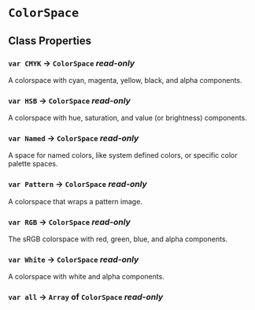 # `ColorSpace`

## Class Properties

### `var CMYK` → `ColorSpace` _read-only_

A colorspace with cyan, magenta, yellow, black, and alpha components.   
  


### `var HSB` → `ColorSpace` _read-only_

A colorspace with hue, saturation, and value (or brightness) components.   
  


### `var Named` → `ColorSpace` _read-only_

A space for named colors, like system defined colors, or specific color palette spaces.   
  


### `var Pattern` → `ColorSpace` _read-only_

A colorspace that wraps a pattern image.   
  


### `var RGB` → `ColorSpace` _read-only_

The sRGB colorspace with red, green, blue, and alpha components.   
  


### `var White` → `ColorSpace` _read-only_

A colorspace with white and alpha components.   
  


### `var all` → `Array` of `ColorSpace` _read-only_
